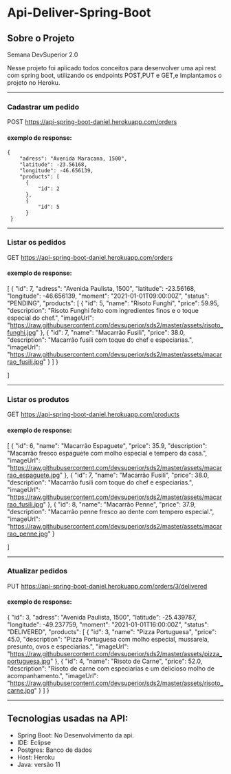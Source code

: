 # Api-Deliver-Spring-Boot

## Sobre o Projeto

Semana DevSuperior 2.0

Nesse projeto foi aplicado todos conceitos para desenvolver uma api rest com spring boot,
utilizando os endpoints POST,PUT e GET,e Implantamos o projeto no Heroku.

<hr/>

### Cadastrar um pedido

POST https://api-spring-boot-daniel.herokuapp.com/orders

#### exemplo de response: 

    {
        "adress": "Avenida Maracana, 1500",
        "latitude": -23.56168,
        "longitude": -46.656139,      
        "products": [
          {
              "id": 2
          },
          {
              "id": 5
          }         
     }

    
<hr/>

### Listar os pedidos

GET  https://api-spring-boot-daniel.herokuapp.com/orders
    
#### exemplo de response: 

   [
    {
        "id": 7,
        "adress": "Avenida Paulista, 1500",
        "latitude": -23.56168,
        "longitude": -46.656139,
        "moment": "2021-01-01T09:00:00Z",
        "status": "PENDING",
        "products": [
            {
                "id": 5,
                "name": "Risoto Funghi",
                "price": 59.95,
                "description": "Risoto Funghi feito com ingredientes finos e o toque especial do chef.",
                "imageUrl": "https://raw.githubusercontent.com/devsuperior/sds2/master/assets/risoto_funghi.jpg"
            },
            {
                "id": 7,
                "name": "Macarrão Fusili",
                "price": 38.0,
                "description": "Macarrão fusili com toque do chef e especiarias.",
                "imageUrl": "https://raw.githubusercontent.com/devsuperior/sds2/master/assets/macarrao_fusili.jpg"
            }
        ]
    } 
       
]
    
<hr/>

### Listar os produtos

GET https://api-spring-boot-daniel.herokuapp.com/products
    
#### exemplo de response: 

   [
    {
        "id": 6,
        "name": "Macarrão Espaguete",
        "price": 35.9,
        "description": "Macarrão fresco espaguete com molho especial e tempero da casa.",
        "imageUrl": "https://raw.githubusercontent.com/devsuperior/sds2/master/assets/macarrao_espaguete.jpg"
    },
    {
        "id": 7,
        "name": "Macarrão Fusili",
        "price": 38.0,
        "description": "Macarrão fusili com toque do chef e especiarias.",
        "imageUrl": "https://raw.githubusercontent.com/devsuperior/sds2/master/assets/macarrao_fusili.jpg"
    },
    {
        "id": 8,
        "name": "Macarrão Penne",
        "price": 37.9,
        "description": "Macarrão penne fresco ao dente com tempero especial.",
        "imageUrl": "https://raw.githubusercontent.com/devsuperior/sds2/master/assets/macarrao_penne.jpg"
    }
   
]
    
<hr/> 

### Atualizar pedidos

PUT https://api-spring-boot-daniel.herokuapp.com/orders/3/delivered
    
#### exemplo de response: 

{
    "id": 3,
    "adress": "Avenida Paulista, 1500",
    "latitude": -25.439787,
    "longitude": -49.237759,
    "moment": "2021-01-01T16:00:00Z",
    "status": "DELIVERED",
    "products": [
        {
            "id": 3,
            "name": "Pizza Portuguesa",
            "price": 45.0,
            "description": "Pizza Portuguesa com molho especial, mussarela, presunto, ovos e especiarias.",
            "imageUrl": "https://raw.githubusercontent.com/devsuperior/sds2/master/assets/pizza_portuguesa.jpg"
        },
        {
            "id": 4,
            "name": "Risoto de Carne",
            "price": 52.0,
            "description": "Risoto de carne com especiarias e um delicioso molho de acompanhamento.",
            "imageUrl": "https://raw.githubusercontent.com/devsuperior/sds2/master/assets/risoto_carne.jpg"
        }
    ]
}
    
<hr/>
 
## Tecnologias usadas na API:
 - Spring Boot: No Desenvolvimento da api.
 - IDE: Eclipse
 - Postgres: Banco de dados
 - Host: Heroku
 - Java: versão 11
